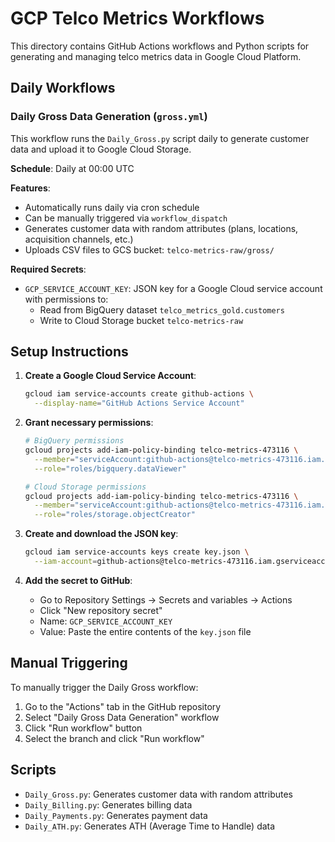 # GCP Telco Metrics Workflows

This directory contains GitHub Actions workflows and Python scripts for generating and managing telco metrics data in Google Cloud Platform.

## Daily Workflows

### Daily Gross Data Generation (`gross.yml`)

This workflow runs the `Daily_Gross.py` script daily to generate customer data and upload it to Google Cloud Storage.

**Schedule**: Daily at 00:00 UTC

**Features**:
- Automatically runs daily via cron schedule
- Can be manually triggered via `workflow_dispatch`
- Generates customer data with random attributes (plans, locations, acquisition channels, etc.)
- Uploads CSV files to GCS bucket: `telco-metrics-raw/gross/`

**Required Secrets**:
- `GCP_SERVICE_ACCOUNT_KEY`: JSON key for a Google Cloud service account with permissions to:
  - Read from BigQuery dataset `telco_metrics_gold.customers`
  - Write to Cloud Storage bucket `telco-metrics-raw`

## Setup Instructions

1. **Create a Google Cloud Service Account**:
   ```bash
   gcloud iam service-accounts create github-actions \
     --display-name="GitHub Actions Service Account"
   ```

2. **Grant necessary permissions**:
   ```bash
   # BigQuery permissions
   gcloud projects add-iam-policy-binding telco-metrics-473116 \
     --member="serviceAccount:github-actions@telco-metrics-473116.iam.gserviceaccount.com" \
     --role="roles/bigquery.dataViewer"
   
   # Cloud Storage permissions
   gcloud projects add-iam-policy-binding telco-metrics-473116 \
     --member="serviceAccount:github-actions@telco-metrics-473116.iam.gserviceaccount.com" \
     --role="roles/storage.objectCreator"
   ```

3. **Create and download the JSON key**:
   ```bash
   gcloud iam service-accounts keys create key.json \
     --iam-account=github-actions@telco-metrics-473116.iam.gserviceaccount.com
   ```

4. **Add the secret to GitHub**:
   - Go to Repository Settings → Secrets and variables → Actions
   - Click "New repository secret"
   - Name: `GCP_SERVICE_ACCOUNT_KEY`
   - Value: Paste the entire contents of the `key.json` file

## Manual Triggering

To manually trigger the Daily Gross workflow:
1. Go to the "Actions" tab in the GitHub repository
2. Select "Daily Gross Data Generation" workflow
3. Click "Run workflow" button
4. Select the branch and click "Run workflow"

## Scripts

- `Daily_Gross.py`: Generates customer data with random attributes
- `Daily_Billing.py`: Generates billing data
- `Daily_Payments.py`: Generates payment data
- `Daily_ATH.py`: Generates ATH (Average Time to Handle) data
